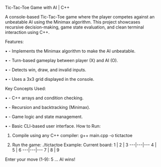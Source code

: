 Tic-Tac-Toe Game with AI | C++

A console-based Tic-Tac-Toe game where the player competes against an unbeatable AI using the Minimax algorithm. 
This project showcases recursive decision-making, game state evaluation, and clean terminal interaction using C++.

Features:

•	- Implements the Minimax algorithm to make the AI unbeatable.

•	- Turn-based gameplay between player (X) and AI (O).

•	- Detects win, draw, and invalid inputs.

•	- Uses a 3x3 grid displayed in the console.

Key Concepts Used:

•	- C++ arrays and condition checking.

•	- Recursion and backtracking (Minimax).

•	- Game logic and state management.

•	- Basic CLI-based user interface.
How to Run:
1. Compile using any C++ compiler:
   g++ main.cpp -o tictactoe

2. Run the game:
   ./tictactoe
Example:
Current board:
 1 | 2 | 3
---|---|---
 4 | 5 | 6
---|---|---
 7 | 8 | 9

Enter your move (1-9): 5
...
AI wins!
